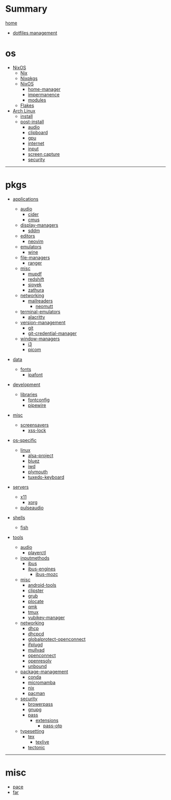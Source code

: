# Summary

[home](README.md)

- [dotfiles management](dotfiles.md)

# os

- [NixOS](./os/nixos/README.md)
  - [Nix](./os/nixos/nix.md)
  - [Nixpkgs](./os/nixos/nixpkgs.md)
  - [NixOS](./os/nixos/nixos/README.md)
    - [home-manager](./os/nixos/nixos/home-manager.md)
    - [impermanence](./os/nixos/nixos/impermanence.md)
    - [modules](./os/nixos/nixos/modules.md)
  - [Flakes](./os/nixos/flakes.md)
- [Arch Linux](./os/arch/README.md)
  - [install](./os/arch/install.md)
  - [post-install](./os/arch/post-install/README.md)
    - [audio](./os/arch/post-install/audio.md)
    - [clipboard](./os/arch/post-install/clipboard.md)
    - [gpu](./os/arch/post-install/gpu.md)
    - [internet](./os/arch/post-install/internet.md)
    - [input](./os/arch/post-install/input.md)
    - [screen capture](./os/arch/post-install/screen-capture.md)
    - [security](./os/arch/post-install/security.md)

---

# pkgs

- [applications]()
  - [audio]()
    - [cider](./pkgs/applications/audio/cider.md)
    - [cmus](./pkgs/applications/audio/cmus.md)
  - [display-managers]()
    - [sddm](./pkgs/applications/display-managers/sddm.md)
  - [editors]()
    - [neovim](./pkgs/applications/editors/neovim.md)
  - [emulators]()
    - [wine](./pkgs/applications/emulators/wine.md)
  - [file-managers]()
    - [ranger](./pkgs/applications/file-managers/ranger.md)
  - [misc]()
    - [mupdf](./pkgs/applications/misc/mupdf.md)
    - [redshift](./pkgs/applications/misc/redshift.md)
    - [sioyek](./pkgs/applications/misc/sioyek.md)
    - [zathura](./pkgs/applications/misc/zathura.md)
  - [networking]()
    - [mailreaders]()
      - [neomutt](./pkgs/applications/networking/mailreaders/neomutt.md)
  - [terminal-emulators]()
    - [alacritty](./pkgs/applications/terminal-emulators/alacritty.md)
  - [version-management]()
    - [git](./pkgs/applications/version-management/git.md)
    - [git-credential-manager](./pkgs/applications/version-management/git-credential-manager.md)
  - [window-managers]()
    - [i3](./pkgs/applications/window-managers/i3.md)
    - [picom](./pkgs/applications/window-managers/picom.md)
- [data]()
  - [fonts]()
    - [ipafont](./pkgs/data/fonts/ipafont.md)
- [development]()
  - [libraries]()
    - [fontconfig](./pkgs/development/libraries/fontconfig.md)
    - [pipewire](./pkgs/development/libraries/pipewire.md)
- [misc]()
  - [screensavers]()
    - [xss-lock](./pkgs/misc/screensavers/xss-lock.md)
- [os-specific]()
  - [linux]()
    - [alsa-project](./pkgs/os-specific/linux/alsa-project.md)
    - [bluez](./pkgs/os-specific/linux/bluez.md)
    - [iwd](./pkgs/os-specific/linux/iwd.md)
    - [plymouth](./pkgs/os-specific/linux/plymouth.md)
    - [tuxedo-keyboard](./pkgs/os-specific/linux/tuxedo-keyboard.md)
- [servers]()
  - [x11]()
    - [xorg](./pkgs/servers/x11/xorg.md)
  - [pulseaudio](./pkgs/servers/pulseaudio.md)
- [shells]()
  - [fish](./pkgs/shells/fish.md)
- [tools]()

  - [audio]()
    - [playerctl](./pkgs/tools/audio/playerctl.md)
  - [inputmethods]()
    - [ibus](./pkgs/tools/inputmethods/ibus.md)
    - [ibus-engines]()
      - [ibus-mozc](./pkgs/tools/inputmethods/ibus-engines/ibus-mozc.md)
  - [misc]()
    - [android-tools](./pkgs/tools/misc/android-tools.md)
    - [clipster](./pkgs/tools/misc/clipster.md)
    - [grub](./pkgs/tools/misc/grub.md)
    - [plocate](./pkgs/tools/misc/plocate.md)
    - [qmk](./pkgs/tools/misc/qmk.md)
    - [tmux](./pkgs/tools/misc/tmux.md)
    - [yubikey-manager](./pkgs/tools/misc/yubikey-manager.md)
  - [networking]()
    - [dhcp](./pkgs/tools/networking/dhcp.md)
    - [dhcpcd](./pkgs/tools/networking/dhcpcd.md)
    - [globalprotect-openconnect](./pkgs/tools/networking/globalprotect-openconnect.md)
    - [ifplugd](./pkgs/tools/networking/ifplugd.md)
    - [mullvad](./pkgs/tools/networking/mullvad.md)
    - [openconnect](./pkgs/tools/networking/openconnect.md)
    - [openresolv](./pkgs/tools/networking/openresolv.md)
    - [unbound](./pkgs/tools/networking/unbound.md)
  - [package-management]()
    - [conda](./pkgs/tools/package-management/conda.md)
    - [micromamba](./pkgs/tools/package-management/micromamba.md)
    - [nix](./pkgs/tools/package-management/nix.md)
    - [pacman](./pkgs/tools/package-management/pacman.md)
  - [security]()
    - [browerpass](./pkgs/tools/security/browserpass.md)
    - [gnupg](./pkgs/tools/security/gnupg.md)
    - [pass](./pkgs/tools/security/pass/README.md)
      - [extensions]()
        - [pass-otp](./pkgs/tools/security/pass/extensions/otp.md)
  - [typesetting]()
    - [tex]()
      - [texlive](./pkgs/tools/typesetting/tex/texlive.md)
    - [tectonic](./pkgs/tools/typesetting/tectonic.md)

---

# misc

- [pace](./misc/pace.md)
- [far](./misc/far.md)
